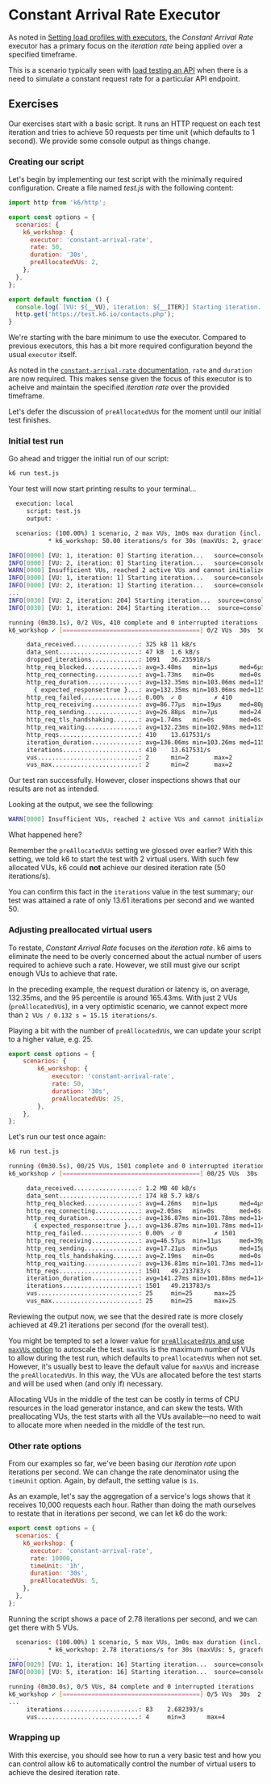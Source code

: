 # Constant Arrival Rate Executor

As noted in [Setting load profiles with executors](../08-Setting-load-profiles-with-executors.md#Constant-Arrival-Rate), the _Constant Arrival Rate_ executor has a primary focus on the _iteration rate_ being applied over a specified timeframe.

This is a scenario typically seen with [load testing an API](https://k6.io/docs/testing-guides/api-load-testing/) when there is a need to simulate a constant request rate for a particular API endpoint.

## Exercises

Our exercises start with a basic script. It runs an HTTP request on each test iteration and tries to achieve 50 requests per time unit (which defaults to 1 second). We provide some console output as things change.

### Creating our script

Let's begin by implementing our test script with the minimally required configuration. Create a file named _test.js_ with the following content:

```js
import http from 'k6/http';

export const options = {
  scenarios: {
    k6_workshop: {
      executor: 'constant-arrival-rate',
      rate: 50,
      duration: '30s',
      preAllocatedVUs: 2,
    },
  },
};

export default function () {
  console.log(`[VU: ${__VU}, iteration: ${__ITER}] Starting iteration...`);
  http.get('https://test.k6.io/contacts.php');
}
```

We're starting with the bare minimum to use the executor. Compared to previous executors, this has a bit more required configuration beyond the usual `executor` itself.

As noted in the [`constant-arrival-rate` documentation](https://k6.io/docs/using-k6/scenarios/executors/constant-arrival-rate/),  `rate` and `duration` are now required. This makes sense given the focus of this executor is to acheive and maintain the specified _iteration rate_ over the provided timeframe. 

Let's defer the discussion of `preAllocatedVUs` for the moment until our initial test finishes.

### Initial test run

Go ahead and trigger the initial run of our script:

```bash
k6 run test.js
```

Your test will now start printing results to your terminal...

```bash
  execution: local
     script: test.js
     output: -

  scenarios: (100.00%) 1 scenario, 2 max VUs, 1m0s max duration (incl. graceful stop):
           * k6_workshop: 50.00 iterations/s for 30s (maxVUs: 2, gracefulStop: 30s)

INFO[0000] [VU: 1, iteration: 0] Starting iteration...   source=console
INFO[0000] [VU: 2, iteration: 0] Starting iteration...   source=console
WARN[0000] Insufficient VUs, reached 2 active VUs and cannot initialize more  executor=constant-arrival-rate scenario=k6_workshop
INFO[0000] [VU: 1, iteration: 1] Starting iteration...   source=console
INFO[0000] [VU: 2, iteration: 1] Starting iteration...   source=console
...
INFO[0030] [VU: 2, iteration: 204] Starting iteration...  source=console
INFO[0030] [VU: 1, iteration: 204] Starting iteration...  source=console

running (0m30.1s), 0/2 VUs, 410 complete and 0 interrupted iterations
k6_workshop ✓ [======================================] 0/2 VUs  30s  50.00 iters/s

     data_received..................: 325 kB 11 kB/s
     data_sent......................: 47 kB  1.6 kB/s
     dropped_iterations.............: 1091   36.235918/s
     http_req_blocked...............: avg=3.48ms   min=1µs      med=6µs      max=256.93ms p(90)=10µs     p(95)=12µs    
     http_req_connecting............: avg=1.73ms   min=0s       med=0s       max=136.79ms p(90)=0s       p(95)=0s      
     http_req_duration..............: avg=132.35ms min=103.06ms med=115.38ms max=827.03ms p(90)=143.56ms p(95)=165.43ms
       { expected_response:true }...: avg=132.35ms min=103.06ms med=115.38ms max=827.03ms p(90)=143.56ms p(95)=165.43ms
     http_req_failed................: 0.00%  ✓ 0         ✗ 410
     http_req_receiving.............: avg=86.77µs  min=19µs     med=80µs     max=524µs    p(90)=142µs    p(95)=153.54µs
     http_req_sending...............: avg=26.88µs  min=7µs      med=24.5µs   max=194µs    p(90)=39.1µs   p(95)=43.54µs 
     http_req_tls_handshaking.......: avg=1.74ms   min=0s       med=0s       max=126.36ms p(90)=0s       p(95)=0s      
     http_req_waiting...............: avg=132.23ms min=102.98ms med=115.28ms max=826.93ms p(90)=143.43ms p(95)=165.28ms
     http_reqs......................: 410    13.617531/s
     iteration_duration.............: avg=136.06ms min=103.26ms med=115.77ms max=827.24ms p(90)=144.98ms p(95)=183ms   
     iterations.....................: 410    13.617531/s
     vus............................: 2      min=2       max=2
     vus_max........................: 2      min=2       max=2
```

Our test ran successfully. However, closer inspections shows that our results are not as intended.

Looking at the output, we see the following:

```bash
WARN[0000] Insufficient VUs, reached 2 active VUs and cannot initialize more  executor=constant-arrival-rate scenario=k6_workshop
```

What happened here? 

Remember the `preAllocatedVUs` setting we glossed over earlier? With this setting, we told k6 to start the test with 2 virtual users. With such few allocated VUs, k6  could **not** achieve our desired iteration rate (50 iterations/s).

You can confirm this fact in the `iterations` value in the test summary; our test was attained a rate of only 13.61 iterations per second and we wanted 50.

### Adjusting preallocated virtual users

To restate, _Constant Arrival Rate_  focuses on the _iteration rate_. k6 aims to eliminate the need to be overly concerned about the actual number of users required to achieve such a rate. However, we still must give our script enough VUs to achieve that rate. 

In the preceding example, the request duration or latency is, on average, 132.35ms, and the 95 percentile is around 165.43ms. With just 2 VUs (`preAllocatedVUs`), in a very optimistic scenario, we cannot expect more than `2 VUs / 0.132 s = 15.15 iterations/s`.

Playing a bit with the number of `preAllocatedVUs`, we can update your script to a higher value, e.g. 25.

```js
export const options = {
    scenarios: {
        k6_workshop: {
            executor: 'constant-arrival-rate',
            rate: 50,
            duration: '30s',
            preAllocatedVUs: 25,
        },
    },
};
```

Let's run our test once again:
```bash
k6 run test.js
```

```bash
running (0m30.5s), 00/25 VUs, 1501 complete and 0 interrupted iterations
k6_workshop ✓ [======================================] 00/25 VUs  30s  50.00 iters/s

     data_received..................: 1.2 MB 40 kB/s
     data_sent......................: 174 kB 5.7 kB/s
     http_req_blocked...............: avg=4.26ms   min=1µs      med=4µs      max=332.88ms p(90)=8µs      p(95)=14µs    
     http_req_connecting............: avg=2.05ms   min=0s       med=0s       max=167.98ms p(90)=0s       p(95)=0s      
     http_req_duration..............: avg=136.87ms min=101.78ms med=114.56ms max=862.77ms p(90)=146.68ms p(95)=184.36ms
       { expected_response:true }...: avg=136.87ms min=101.78ms med=114.56ms max=862.77ms p(90)=146.68ms p(95)=184.36ms
     http_req_failed................: 0.00%  ✓ 0         ✗ 1501
     http_req_receiving.............: avg=46.57µs  min=11µs     med=39µs     max=503µs    p(90)=82µs     p(95)=96µs    
     http_req_sending...............: avg=17.21µs  min=5µs      med=15µs     max=151µs    p(90)=28µs     p(95)=30µs    
     http_req_tls_handshaking.......: avg=2.19ms   min=0s       med=0s       max=203.88ms p(90)=0s       p(95)=0s      
     http_req_waiting...............: avg=136.81ms min=101.73ms med=114.5ms  max=862.74ms p(90)=146.57ms p(95)=184.31ms
     http_reqs......................: 1501   49.213783/s
     iteration_duration.............: avg=141.27ms min=101.88ms med=114.83ms max=862.9ms  p(90)=150.38ms p(95)=407.84ms
     iterations.....................: 1501   49.213783/s
     vus............................: 25     min=25      max=25
     vus_max........................: 25     min=25      max=25
```

Reviewing the output now, we see that the desired rate is more closely achieved at 49.21 iterations per second (for the overall test).

You might be tempted to set a lower value for [`preAllocatedVUs` and use `maxVUs` option](https://k6.io/docs/using-k6/scenarios/executors/constant-arrival-rate/) to autoscale the test. `maxVUs` is the maximum number of VUs to allow during the test run, which defaults to `preAllocatedVUs` when not set. However, it's usually best to leave the default value for `maxVUs` and increase the `preAllocatedVUs`. In this way, the VUs are allocated before the test starts and will be used when (and only if) necessary.

Allocating VUs in the middle of the test can be costly in terms of CPU resources in the load generator instance, and can skew the tests. With preallocating VUs, the test starts with all the VUs available―no need to wait to allocate more when needed in the middle of the test run.

### Other rate options

From our examples so far, we've been basing our _iteration rate_ upon iterations per second. We can change the rate denominator using the `timeUnit` option. Again, by default, the setting value is `1s`. 

As an example, let's say the aggregation of a service's logs shows that it receives 10,000 requests each hour. Rather than doing the math ourselves to restate that in iterations per second, we can let k6 do the work:

```js
export const options = {
  scenarios: {
    k6_workshop: {
      executor: 'constant-arrival-rate',
      rate: 10000,
      timeUnit: '1h',
      duration: '30s',
      preAllocatedVUs: 5,
    },
  },
};
```

Running the script shows a pace of 2.78 iterations per second, and we can get there with 5 VUs.

```bash
  scenarios: (100.00%) 1 scenario, 5 max VUs, 1m0s max duration (incl. graceful stop):
           * k6_workshop: 2.78 iterations/s for 30s (maxVUs: 5, gracefulStop: 30s)
...
INFO[0029] [VU: 1, iteration: 16] Starting iteration...  source=console
INFO[0030] [VU: 5, iteration: 16] Starting iteration...  source=console

running (0m30.0s), 0/5 VUs, 84 complete and 0 interrupted iterations
k6_workshop ✓ [======================================] 0/5 VUs  30s  2.78 iters/s
...
     iterations.....................: 83    2.682393/s
     vus............................: 4     min=3      max=4
```

### Wrapping up

With this exercise, you should see how to run a very basic test and how you can control allow k6 to automatically control the number of virtual users to achieve the desired iteration rate.